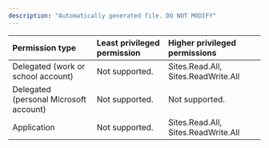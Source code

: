```yaml
---
description: "Automatically generated file. DO NOT MODIFY"
---
```


|Permission type|Least privileged permission|Higher privileged permissions|
|:---|:---|:---|
|Delegated (work or school account)|Not supported.|Sites.Read.All, Sites.ReadWrite.All|
|Delegated (personal Microsoft account)|Not supported.|Not supported.|
|Application|Not supported.|Sites.Read.All, Sites.ReadWrite.All|

